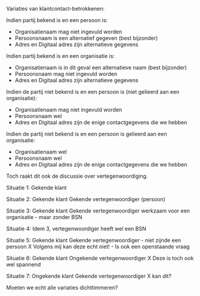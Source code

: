 Variaties van klantcontact-betrokkenen:

Indien partij bekend is en een persoon is:
- Organisatienaam mag niet ingevuld worden
- Persoonsnaam is een alternatief gegeven (best bijzonder)
- Adres en Digitaal adres zijn alternatieve gegevens

Indien partij bekend is en een organisatie is:
- Organisatienaam is in dit geval een alternatieve naam (best bijzonder)
- Persoonsnaam mag niet ingevuld worden
- Adres en Digitaal adres zijn alternatieve gegevens

Indien de partij niet bekend is en een persoon is (niet gelieerd aan een organisatie):
- Organisatienaam mag niet ingevuld worden
- Persoonsnaam wel
- Adres en Digitaal adres zijn de enige contactgegevens die we hebben

Indien de partij niet bekend is en een persoon is gelieerd aan een organisatie:
- Organisatienaam wel
- Persoonsnaam wel
- Adres en Digitaal adres zijn de enige contactgegevens die we hebben

Toch raakt dit ook de discussie over vertegenwoordiging.

Situatie 1:
Gekende klant

Situatie 2:
Gekende klant
Gekende vertegenwoordiger (persoon)

Situatie 3:
Gekende klant
Gekende vertegenwoordiger werkzaam voor een organisatie - maar zonder BSN

Situatie 4:
Idem 3, vertegenwoordiger heeft wel een BSN

Situatie 5:
Gekende klant
Gekende vertegenwoordiger - niet zijnde een persoon 
X Volgens mij kan deze echt niet! - Is ook een openstaande vraag

Situatie 6:
Gekende klant
Ongekende vertegenwoordiger
X Deze is toch ook wel spannend

Situatie 7:
Ongekende klant
Gekende vertegenwoordiger
X kan dit?

Moeten we echt alle variaties dichttimmeren?

